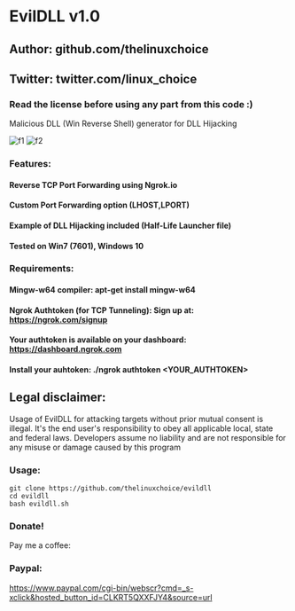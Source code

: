 # EvilDLL v1.0
## Author: github.com/thelinuxchoice
## Twitter: twitter.com/linux_choice
### Read the license before using any part from this code :) 

Malicious DLL (Win Reverse Shell) generator for DLL Hijacking

![f1](https://user-images.githubusercontent.com/34893261/78950022-d9c44d00-7aa3-11ea-9ae3-e26f667fede3.jpg)
![f2](https://user-images.githubusercontent.com/34893261/78950029-e052c480-7aa3-11ea-844c-667347ba29f7.jpg)

### Features:
#### Reverse TCP Port Forwarding using Ngrok.io
#### Custom Port Forwarding option (LHOST,LPORT)
#### Example of DLL Hijacking included (Half-Life Launcher file)
#### Tested on Win7 (7601), Windows 10

### Requirements:
#### Mingw-w64 compiler: apt-get install mingw-w64
#### Ngrok Authtoken (for TCP Tunneling): Sign up at: https://ngrok.com/signup
#### Your authtoken is available on your dashboard: https://dashboard.ngrok.com
#### Install your auhtoken: ./ngrok authtoken <YOUR_AUTHTOKEN>

## Legal disclaimer:

Usage of EvilDLL for attacking targets without prior mutual consent is illegal. It's the end user's responsibility to obey all applicable local, state and federal laws. Developers assume no liability and are not responsible for any misuse or damage caused by this program 

### Usage:
```
git clone https://github.com/thelinuxchoice/evildll
cd evildll
bash evildll.sh
```
### Donate!
Pay me a coffee:
### Paypal:
https://www.paypal.com/cgi-bin/webscr?cmd=_s-xclick&hosted_button_id=CLKRT5QXXFJY4&source=url
